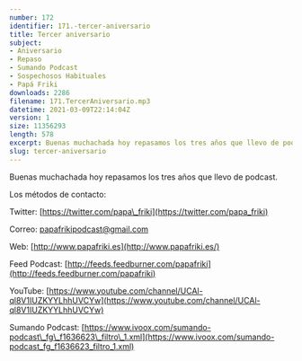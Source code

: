 ```yaml
---
number: 172
identifier: 171.-tercer-aniversario
title: Tercer aniversario
subject:
- Aniversario
- Repaso
- Sumando Podcast
- Sospechosos Habituales
- Papá Friki
downloads: 2286
filename: 171.TercerAniversario.mp3
datetime: 2021-03-09T22:14:04Z
version: 1
size: 11356293
length: 578
excerpt: Buenas muchachada hoy repasamos los tres años que llevo de podcast
slug: tercer-aniversario
---
```

Buenas muchachada hoy repasamos los tres años que llevo de podcast.

Los métodos de contacto:

Twitter: [https://twitter.com/papa\_friki](https://twitter.com/papa_friki)

Correo: [papafrikipodcast@gmail.com](https://archive.org/details/papafrikipodast@gmail.com)

Web: [http://www.papafriki.es](http://www.papafriki.es/)

Feed Podcast: [http://feeds.feedburner.com/papafriki](http://feeds.feedburner.com/papafriki)

YouTube: [https://www.youtube.com/channel/UCAl-ql8V1IUZKYYLhhUVCYw](https://www.youtube.com/channel/UCAl-ql8V1IUZKYYLhhUVCYw)

Sumando Podcast: [https://www.ivoox.com/sumando-podcast\_fg\_f1636623\_filtro\_1.xml](https://www.ivoox.com/sumando-podcast_fg_f1636623_filtro_1.xml)